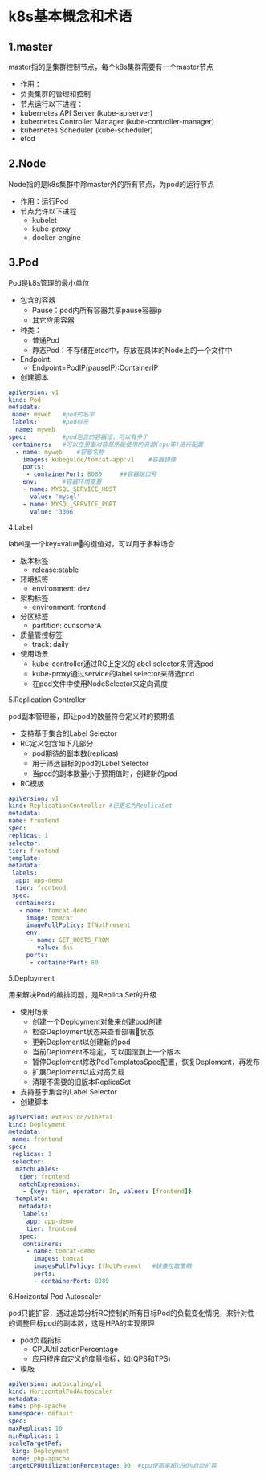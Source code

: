 # k8s基本概念和术语

## 1.master

master指的是集群控制节点，每个k8s集群需要有一个master节点
 - 作用：
  - 负责集群的管理和控制
 - 节点运行以下进程：
  - kubernetes API Server (kube-apiserver)
  - kubernetes Controller Manager (kube-controller-manager)
  - kubernetes Scheduler (kube-scheduler)  
  - etcd

## 2.Node

Node指的是k8s集群中除master外的所有节点，为pod的运行节点

 - 作用：运行Pod
 - 节点允许以下进程
    - kubelet
    - kube-proxy
    - docker-engine

## 3.Pod

Pod是k8s管理的最小单位

 - 包含的容器
    - Pause：pod内所有容器共享pause容器ip
    - 其它应用容器  
 - 种类：
    - 普通Pod
    - 静态Pod：不存储在etcd中，存放在具体的Node上的一个文件中 
 - Endpoint:
    - Endpoint=PodIP(pauseIP):ContainerIP    
 - 创建脚本
 ```yaml
 apiVersion: v1
 kind: Pod
 metadata:
  name: myweb   #pod的名字
  labels:       #pod标签
   name: myweb  
 spec:          #pod包含的容器组，可以有多个
  containers:   #可以在里面对容易所能使用的资源(cpu等)进行配置
   - name: myweb    #容器名称
     images: kubeguide/tomcat-app:v1    #容器镜像
     ports: 
      - containerPort: 8080     ##容器端口号
     env:       #容器环境变量
     - name: MYSQL_SERVICE_HOST
       value: 'mysql'
     - name: MYSQL_SERVICE_PORT
       value: '3306'
 ```

 4.Label

 label是一个key=value的键值对，可以用于多种场合

  - 版本标签
    - release:stable
  - 环境标签
    - environment: dev
  - 架构标签
    - environment: frontend
  - 分区标签
    - partition: cunsomerA
  - 质量管控标签  
    - track: daily
  - 使用场景
    - kube-controller通过RC上定义的label selector来筛选pod
    - kube-proxy通过service的label selector来筛选pod
    - 在pod文件中使用NodeSelector来定向调度

5.Replication Controller

 pod副本管理器，即让pod的数量符合定义时的预期值

  - 支持基于集合的Label Selector
  - RC定义包含如下几部分
    - pod期待的副本数(replicas)
    - 用于筛选目标的pod的Label Selector
    - 当pod的副本数量小于预期值时，创建新的pod
  - RC模版
  ```yaml
apiVersion: v1
kind: ReplicationController #已更名为ReplicaSet
metadata:
 name: frontend
spec:
 replicas: 1
 selector:
  tier: frontend
 template:
  metadata:
   labels:
    app: app-demo
    tier: frontend
   spec:
    containers:
     - name: tomcat-demo
       image: tomcat
       imagePullPolicy: IfNotPresent
       env:
        - name: GET_HOSTS_FROM
          value: dns
       ports:
        - containerPort: 80
  ```

5.Deployment

用来解决Pod的编排问题，是Replica Set的升级

- 使用场景
    - 创建一个Deployment对象来创建pod创建
    - 检查Deployment状态来查看部署状态
    - 更新Deploment以创建新的pod
    - 当前Deploment不稳定，可以回滚到上一个版本
    - 暂停Deploment修改PodTemplatesSpec配置，恢复Deploment，再发布
    - 扩展Deploment以应对高负载
    - 清理不需要的旧版本ReplicaSet
- 支持基于集合的Label Selector
- 创建脚本
```yaml
apiVersion: extension/v1beta1
kind: Deployment
metadata:
 name: frontend
spec:
 replicas: 1
 selector:
  matchLables:
   tier: frontend
   matchExpressions:
    - {key: tier, operator: In, values: [frontend]}
  template:
   metadata:
    labels:
     app: app-demo
     tier: frontend
   spec:
    containers:
     - name: tomcat-demo
       images: tomcat
       imagesPullPolicy: IfNotPresent   #镜像拉取策略
       ports:
       - containerPort: 8080
```

6.Horizontal Pod Autoscaler

pod只能扩容，通过追踪分析RC控制的所有目标Pod的负载变化情况，来针对性的调整目标pod的副本数，这是HPA的实现原理

 - pod负载指标
    - CPUUtilizationPercentage
    - 应用程序自定义的度量指标，如(QPS和TPS)
 - 模版
 ```yaml
apiVersion: autoscaling/v1
kind: HorizontalPodAutoscaler
metadata:
 name: php-apache
 namespace: default
spec:
 maxReplicas: 10
 minReplicas: 1
 scaleTargetRef:
  king: Deployment
  name: php-apache
 targetCPUUtilizationPercentage: 90  #cpu使用率超过90%自动扩容
 ```
